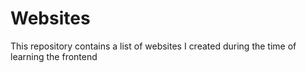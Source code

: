 # Websites
This repository contains a list of websites I created during the time of learning the frontend
